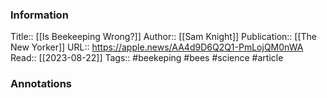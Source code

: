 
### Information
Title:: [[Is Beekeeping Wrong?]]
Author:: [[Sam Knight]]
Publication:: [[The New Yorker]]
URL:: https://apple.news/AA4d9D6Q2Q1-PmLojQM0nWA
Read:: [[2023-08-22]]
Tags:: #beekeping #bees #science 
#article

### Annotations
